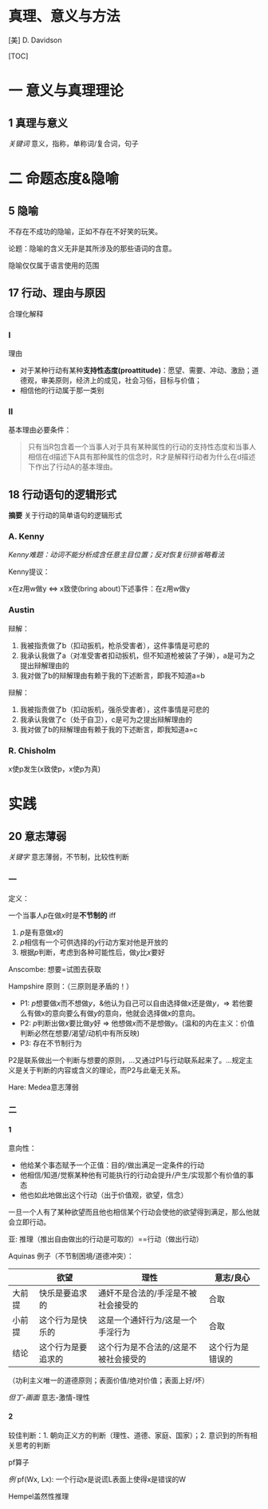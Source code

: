 # 真理、意义与方法

[美] D. Davidson

[TOC]



# 一 意义与真理理论

## 1 真理与意义

*关键词* 意义，指称，单称词/复合词，句子



# 二 命题态度&隐喻

## 5 隐喻

不存在不成功的隐喻，正如不存在不好笑的玩笑。

论题：隐喻的含义无非是其所涉及的那些语词的含意。

隐喻仅仅属于语言使用的范围



## 17 行动、理由与原因

合理化解释

### I

理由

- 对于某种行动有某种**支持性态度(proattitude)**：愿望、需要、冲动、激励；道德观，审美原则，经济上的成见，社会习俗，目标与价值；
- 相信他的行动属于那一类别



### II

基本理由必要条件：

> 只有当R包含着一个当事人对于具有某种属性的行动的支持性态度和当事人相信在d描述下A具有那种属性的信念时，R才是解释行动者为什么在d描述下作出了行动A的基本理由。


## 18 行动语句的逻辑形式

**摘要** 关于行动的简单语句的逻辑形式

### A. Kenny

*Kenny难题：动词不能分析成含任意主目位置；反对恢复衍排省略看法*

Kenny提议：

x在z用w做y <=> x致使(bring about)下述事件：在z用w做y

### Austin

辩解：

1. 我被指责做了b（扣动扳机，枪杀受害者），这件事情是可悲的
2. 我承认我做了a（对准受害者扣动扳机，但不知道枪被装了子弹），a是可为之提出辩解理由的
3. 我对做了b的辩解理由有赖于我的下述断言，即我不知道a=b

辩解：

1. 我被指责做了b（扣动扳机，强杀受害者），这件事情是可悲的
2. 我承认我做了c（处于自卫），c是可为之提出辩解理由的
3. 我对做了b的辩解理由有赖于我的下述断言，即我知道a=c



### R. Chisholm

x使p发生(x致使p，x使p为真)

#  实践

## 20 意志薄弱

*关键字* 意志薄弱，不节制，比较性判断



### 一


定义：

一个当事人$p$在做$x$时是**不节制的** iff

1.  $p$是有意做$x$的
2.  $p$相信有一个可供选择的$y$行动方案对他是开放的
3. 根据$p$判断，考虑到各种可能性后，做$y$比$x$要好

Anscombe: 想要=试图去获取

Hampshire 原则：（三原则是矛盾的！）

- P1: $p$想要做$x$而不想做$y$，&他认为自己可以自由选择做$x$还是做$y$，=> 若他要么有做x的意向要么有做$y$的意向，他就会选择做$x$的意向。
- P2: $p$判断出做$x$要比做$y$好 => 他想做$x$而不是想做$y$。(温和的内在主义：价值判断必然在想要/渴望/动机中有所反映)
- P3: 存在不节制行为

 

P2是联系做出一个判断与想要的原则，...又通过P1与行动联系起来了。...规定主义是关于判断的内容或含义的理论，而P2与此毫无关系。



Hare: Medea意志薄弱



### 二

#### 1

意向性：

- 他给某个事态赋予一个正值：目的/做出满足一定条件的行动
- 他相信/知道/觉察某种他有可能执行的行动会提升/产生/实现那个有价值的事态
- 他也如此地做出这个行动（出于价值观，欲望，信念）

一旦一个人有了某种欲望而且他也相信某个行动会使他的欲望得到满足，那么他就会立即行动。

亚: 推理（推出自由做出的行动是可取的）==行动（做出行动）



Aquinas 例子（不节制困境/道德冲突）：

|        | 欲望               | 理性                                  | 意志/良心        |
| ------ | ------------------ | ------------------------------------- | ---------------- |
| 大前提 | 快乐是要追求的     | 通奸不是合法的/手淫是不被社会接受的   | 合取             |
| 小前提 | 这个行为是快乐的   | 这是一个通奸行为/这是一个手淫行为     | 合取             |
| 结论   | 这个行为是要追求的 | 这个行为是不合法的/这是不被社会接受的 | 这个行为是错误的 |



（功利主义唯一的道德原则；表面价值/绝对价值；表面上好/坏）



*但丁-画面* 意志-激情-理性



#### 2

较佳判断：1. 朝向正义方的判断（理性、道德、家庭、国家）；2. 意识到的所有相关思考的判断



pf算子

*例* pf(Wx, Lx): 一个行动x是说谎L表面上使得x是错误的W



Hempel盖然性推理


